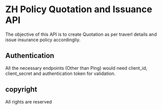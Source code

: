 # ZH Policy Quotation and Issuance API
The objective of this API is to create Quotation as per traverl details and issue insurance policy accordingliy.

## Authentication
All the necessary endpoints (Other than Ping) would need client_id, client_secret  and authentication token for validation.

## copyright
All rights are reserved 
